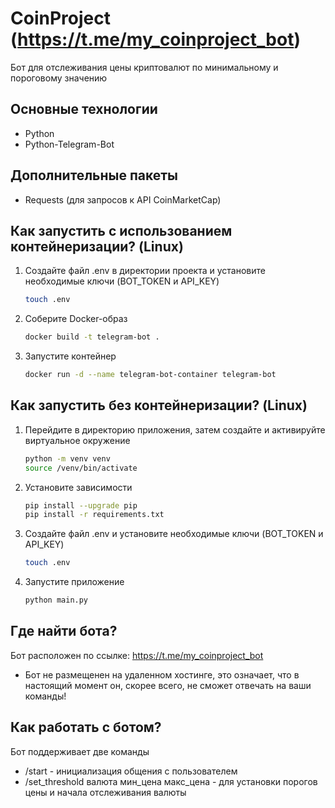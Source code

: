 # CoinProject (https://t.me/my_coinproject_bot)
Бот для отслеживания цены криптовалют по минимальному и пороговому значению
## Основные технологии
* Python
* Python-Telegram-Bot
## Дополнительные пакеты
* Requests (для запросов к API CoinMarketCap)
## Как запустить с использованием контейнеризации? (Linux)
1. Создайте файл .env в директории проекта и установите необходимые ключи (BOT_TOKEN и API_KEY)
   ```bash
   touch .env
   ```
   
2. Соберите Docker-образ
   ```bash
   docker build -t telegram-bot .
   ```

3. Запустите контейнер
   ```bash
   docker run -d --name telegram-bot-container telegram-bot
   ```
## Как запустить без контейнеризации? (Linux)
1. Перейдите в директорию приложения, затем создайте и активируйте виртуальное окружение
   ```bash
   python -m venv venv
   source /venv/bin/activate
   ```

2. Установите зависимости
   ```bash
   pip install --upgrade pip
   pip install -r requirements.txt
   ```

3. Создайте файл .env и установите необходимые ключи (BOT_TOKEN и API_KEY)
   ```bash
   touch .env
   ```

4. Запустите приложение
   ```bash
   python main.py
   ```
## Где найти бота?
Бот расположен по ссылке: https://t.me/my_coinproject_bot
* Бот не размещенен на удаленном хостинге, это означает, что в настоящий момент он, скорее всего, не сможет отвечать на ваши команды!
## Как работать с ботом?
Бот поддерживает две команды
* /start - инициализация общения с пользователем
* /set_threshold валюта мин_цена макс_цена - для установки порогов цены и начала отслеживания валюты
